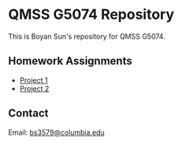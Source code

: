# QMSS G5074 Repository

This is Boyan Sun's repository for QMSS G5074.

## Homework Assignments
- [Project 1](project1/)
- [Project 2](project2/)

## Contact
Email: bs3579@columbia.edu
